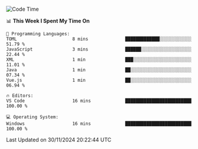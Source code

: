 
<!--START_SECTION:waka-->
![Code Time](http://img.shields.io/badge/Code%20Time-729%20hrs%2047%20mins-blue)

📊 **This Week I Spent My Time On** 

```text
💬 Programming Languages: 
TOML                     8 mins              █████████████░░░░░░░░░░░░   51.79 % 
JavaScript               3 mins              ██████░░░░░░░░░░░░░░░░░░░   22.44 % 
XML                      1 min               ███░░░░░░░░░░░░░░░░░░░░░░   11.01 % 
Java                     1 min               ██░░░░░░░░░░░░░░░░░░░░░░░   07.34 % 
Vue.js                   1 min               ██░░░░░░░░░░░░░░░░░░░░░░░   06.94 % 

🔥 Editors: 
VS Code                  16 mins             █████████████████████████   100.00 % 

💻 Operating System: 
Windows                  16 mins             █████████████████████████   100.00 % 
```


 Last Updated on 30/11/2024 20:22:44 UTC
<!--END_SECTION:waka-->
